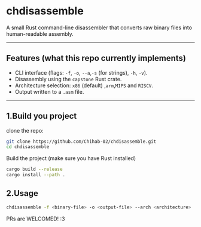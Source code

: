 # chdisassemble

A small Rust command-line disassembler that converts raw binary files into human-readable assembly.

---

## Features (what this repo currently implements)

- CLI interface (flags: `-f`, `-o`, `--a`,`-s` (for strings), `-h`, `-v`).
- Disassembly using the `capstone` Rust crate.
- Architecture selection: `x86` (default) ,`arm`,`MIPS` and `RISCV`.
- Output written to a `.asm` file.

---

## 1.Build you project
clone the repo:
```bash
git clone https://github.com/Chihab-02/chdisassemble.git
cd chdisassemble
```
Build the project (make sure you have Rust installed)
``` bash
cargo build --release
cargo install --path .
```

## 2.Usage 
```bash
chdisassemble -f <binary-file> -o <output-file> --arch <architecture> 
```

PRs are WELCOMED! :3




